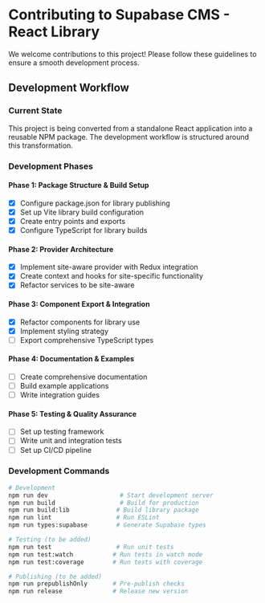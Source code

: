# Contributing to Supabase CMS - React Library

We welcome contributions to this project! Please follow these guidelines to ensure a smooth development process.

## Development Workflow

### Current State

This project is being converted from a standalone React application into a reusable NPM package. The development workflow is structured around this transformation.

### Development Phases

#### Phase 1: Package Structure & Build Setup

- [x] Configure package.json for library publishing
- [x] Set up Vite library build configuration
- [x] Create entry points and exports
- [x] Configure TypeScript for library builds

#### Phase 2: Provider Architecture

- [x] Implement site-aware provider with Redux integration
- [x] Create context and hooks for site-specific functionality
- [x] Refactor services to be site-aware

#### Phase 3: Component Export & Integration

- [x] Refactor components for library use
- [x] Implement styling strategy
- [ ] Export comprehensive TypeScript types

#### Phase 4: Documentation & Examples

- [ ] Create comprehensive documentation
- [ ] Build example applications
- [ ] Write integration guides

#### Phase 5: Testing & Quality Assurance

- [ ] Set up testing framework
- [ ] Write unit and integration tests
- [ ] Set up CI/CD pipeline

### Development Commands

```bash
# Development
npm run dev                    # Start development server
npm run build                  # Build for production
npm run build:lib             # Build library package
npm run lint                  # Run ESLint
npm run types:supabase        # Generate Supabase types

# Testing (to be added)
npm run test                  # Run unit tests
npm run test:watch           # Run tests in watch mode
npm run test:coverage        # Run tests with coverage

# Publishing (to be added)
npm run prepublishOnly       # Pre-publish checks
npm run release              # Release new version
